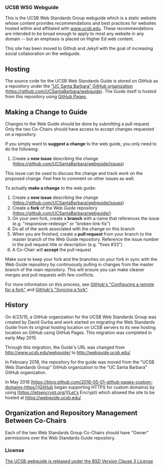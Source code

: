 ### UCSB WSG Webguide

This is the UCSB Web Standards Group webguide which is a static website whose content provides recommendations and best practices for websites hosted within and affiliated with www.ucsb.edu. These recommendations are intended to be broad enough to apply to most any website in any domain -- but an emphasis is placed on Higher Ed web content.

This site has been moved to Github and Jekyll with the goal of increasing social collaboration on the webguide.

## Hosting

The source code for the UCSB Web Standards Guide is stored on GitHub as a repository under the ["UC Santa Barbara" GitHub organization](https://github.com/UCSantaBarbara) (https://github.com/UCSantaBarbara/webguide). The Guide itself is hosted from this repository using [GitHub Pages](https://pages.github.com/).

## Making a Change to Guide

Changes to the Web Guide should be done by submitting a pull request. Only the two Co-Chairs should have access to accept changes requested on a repository.

If you simply want to **suggest a change** to the web guide, you only need to do the following:

1. Create a **new issue** describing the change (https://github.com/UCSantaBarbara/webguide/issues)

This issue can be used to discuss the change and track work on the proposed change. Feel free to comment on other issues as well.

To actually **make a change** to the web guide:

1. Create a **new issue** describing the change (https://github.com/UCSantaBarbara/webguide/issues)
2. Create a **fork** of the Web Guide repository (https://github.com/UCSantaBarbara/webguide/)
3. On your own fork, create a **branch** with a name that references the issue (e.g. "responsive-redesign" or "broken-link-fix")
4. Do all of the work associated with the change on this branch
5. When you are finished, create a **pull request** from your branch to the master branch of the Web Guide repository. Reference the issue number in the pull request title or description (e.g. "fixes #33")
6. A Co-Chair will **accept** the pull request

Make sure to keep your fork and the branches on your fork in sync with the Web Guide repository by continuously pulling in changes from the master branch of the main repository. This will ensure you can make cleaner merges and pull requests with few conflicts.

For more information on this process, see [GitHub's "Configuring a remote for a fork"](https://help.github.com/articles/configuring-a-remote-for-a-fork/) and [GitHub's "Syncing a fork"](https://help.github.com/articles/syncing-a-fork/).

## History

On 4/23/15, a GitHub organization for the UCSB Web Standards Group was created by David Gurba and work started on migrating the Web Standards Guide from its original hosting location on UCSB servers to its new hosting location on GitHub using GitHub Pages. This migration was completed in early May 2015.

Through this migration, the Guide's URL was changed from http://www.ucsb.edu/webguide/ to http://webguide.ucsb.edu/

In February 2018, the repository for the guide was moved from the "UCSB Web Standards Group" GitHub organization to the "UC Santa Barbara" GitHub organization.

In May 2018 [https://blog.github.com/2018-05-01-github-pages-custom-domains-https/](GitHub began supporting HTTPS for custom domains) by using [https://letsencrypt.org/](Let's Encrypt) which allowed the site to be hosted at https://webguide.ucsb.edu/

## Organization and Repository Management Between Co-Chairs

Each of the two Web Standards Group Co-Chairs should have "Owner" permissions over the Web Standards Guide repository.

### License

[The UCSB webguide is released under the BSD Version Clause 3 License](LICENSE.md)
